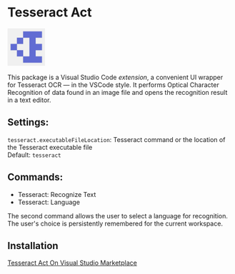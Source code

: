 # Tesseract Act

<img alt="Logo" src="images/logo.webp" width="84"/>

This package is a Visual Studio Code *extension*, a convenient UI wrapper for Tesseract OCR &mdash; in the VSCode style.
It performs Optical Character Recognition of data found in an image file and opens the recognition result in a text editor.

## Settings:

`tesseract.executableFileLocation`: Tesseract command or the location of the Tesseract executable file<br/>
Default: `tesseract`

## Commands:

* Tesseract: Recognize Text
* Tesseract: Language

The second command allows the user to select a language for recognition. The user's choice is persistently remembered for the current workspace.

## Installation

[Tesseract Act On Visual Studio Marketplace](https://marketplace.visualstudio.com/items?itemName=sakryukov.tesseract-act)
